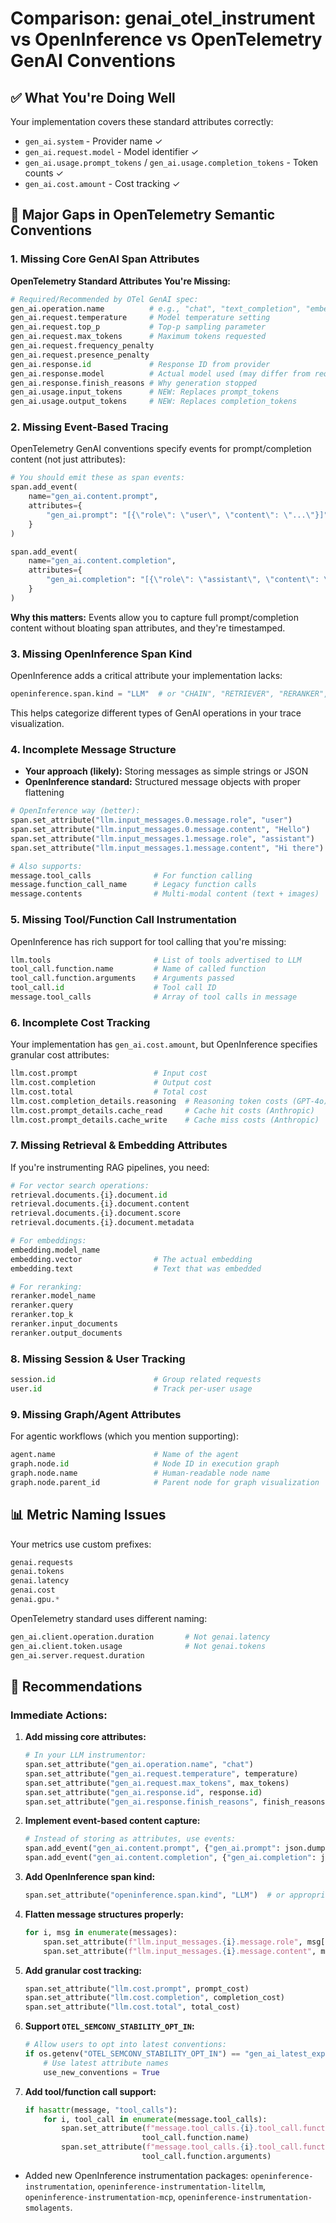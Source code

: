 # Comparison: genai_otel_instrument vs OpenInference vs OpenTelemetry GenAI Conventions

## ✅ What You're Doing Well
Your implementation covers these standard attributes correctly:

- `gen_ai.system` - Provider name ✓
- `gen_ai.request.model` - Model identifier ✓
- `gen_ai.usage.prompt_tokens` / `gen_ai.usage.completion_tokens` - Token counts ✓
- `gen_ai.cost.amount` - Cost tracking ✓

## 🔴 Major Gaps in OpenTelemetry Semantic Conventions

### 1. Missing Core GenAI Span Attributes
**OpenTelemetry Standard Attributes You're Missing:**
```python
# Required/Recommended by OTel GenAI spec:
gen_ai.operation.name          # e.g., "chat", "text_completion", "embedding"
gen_ai.request.temperature     # Model temperature setting
gen_ai.request.top_p           # Top-p sampling parameter
gen_ai.request.max_tokens      # Maximum tokens requested
gen_ai.request.frequency_penalty
gen_ai.request.presence_penalty
gen_ai.response.id             # Response ID from provider
gen_ai.response.model          # Actual model used (may differ from request)
gen_ai.response.finish_reasons # Why generation stopped
gen_ai.usage.input_tokens      # NEW: Replaces prompt_tokens
gen_ai.usage.output_tokens     # NEW: Replaces completion_tokens
```

### 2. Missing Event-Based Tracing
OpenTelemetry GenAI conventions specify events for prompt/completion content (not just attributes):
```python
# You should emit these as span events:
span.add_event(
    name="gen_ai.content.prompt",
    attributes={
        "gen_ai.prompt": "[{\"role\": \"user\", \"content\": \"...\"}]"
    }
)

span.add_event(
    name="gen_ai.content.completion",
    attributes={
        "gen_ai.completion": "[{\"role\": \"assistant\", \"content\": \"...\"}]"
    }
)
```
**Why this matters:** Events allow you to capture full prompt/completion content without bloating span attributes, and they're timestamped.

### 3. Missing OpenInference Span Kind
OpenInference adds a critical attribute your implementation lacks:
```python
openinference.span.kind = "LLM"  # or "CHAIN", "RETRIEVER", "RERANKER", "AGENT"
```
This helps categorize different types of GenAI operations in your trace visualization.

### 4. Incomplete Message Structure
- **Your approach (likely):** Storing messages as simple strings or JSON
- **OpenInference standard:** Structured message objects with proper flattening

```python
# OpenInference way (better):
span.set_attribute("llm.input_messages.0.message.role", "user")
span.set_attribute("llm.input_messages.0.message.content", "Hello")
span.set_attribute("llm.input_messages.1.message.role", "assistant")
span.set_attribute("llm.input_messages.1.message.content", "Hi there")

# Also supports:
message.tool_calls              # For function calling
message.function_call_name      # Legacy function calls
message.contents                # Multi-modal content (text + images)
```

### 5. Missing Tool/Function Call Instrumentation
OpenInference has rich support for tool calling that you're missing:

```python
llm.tools                       # List of tools advertised to LLM
tool_call.function.name         # Name of called function
tool_call.function.arguments    # Arguments passed
tool_call.id                    # Tool call ID
message.tool_calls              # Array of tool calls in message
```

### 6. Incomplete Cost Tracking
Your implementation has `gen_ai.cost.amount`, but OpenInference specifies granular cost attributes:

```python
llm.cost.prompt                 # Input cost
llm.cost.completion             # Output cost
llm.cost.total                  # Total cost
llm.cost.completion_details.reasoning  # Reasoning token costs (GPT-4o)
llm.cost.prompt_details.cache_read     # Cache hit costs (Anthropic)
llm.cost.prompt_details.cache_write    # Cache miss costs (Anthropic)
```

### 7. Missing Retrieval & Embedding Attributes
If you're instrumenting RAG pipelines, you need:

```python
# For vector search operations:
retrieval.documents.{i}.document.id
retrieval.documents.{i}.document.content
retrieval.documents.{i}.document.score
retrieval.documents.{i}.document.metadata

# For embeddings:
embedding.model_name
embedding.vector                # The actual embedding
embedding.text                  # Text that was embedded

# For reranking:
reranker.model_name
reranker.query
reranker.top_k
reranker.input_documents
reranker.output_documents
```

### 8. Missing Session & User Tracking

```python
session.id                      # Group related requests
user.id                         # Track per-user usage
```

### 9. Missing Graph/Agent Attributes
For agentic workflows (which you mention supporting):

```python
agent.name                      # Name of the agent
graph.node.id                   # Node ID in execution graph
graph.node.name                 # Human-readable node name
graph.node.parent_id            # Parent node for graph visualization
```

## 📊 Metric Naming Issues
Your metrics use custom prefixes:

```python
genai.requests
genai.tokens
genai.latency
genai.cost
genai.gpu.*
```

OpenTelemetry standard uses different naming:

```python
gen_ai.client.operation.duration       # Not genai.latency
gen_ai.client.token.usage              # Not genai.tokens
gen_ai.server.request.duration
```

## 🔧 Recommendations
### Immediate Actions:

1.  **Add missing core attributes:**
    ```python
    # In your LLM instrumentor:
    span.set_attribute("gen_ai.operation.name", "chat")
    span.set_attribute("gen_ai.request.temperature", temperature)
    span.set_attribute("gen_ai.request.max_tokens", max_tokens)
    span.set_attribute("gen_ai.response.id", response.id)
    span.set_attribute("gen_ai.response.finish_reasons", finish_reasons)
    ```

2.  **Implement event-based content capture:**
    ```python
    # Instead of storing as attributes, use events:
    span.add_event("gen_ai.content.prompt", {"gen_ai.prompt": json.dumps(messages)})
    span.add_event("gen_ai.content.completion", {"gen_ai.completion": json.dumps(response)})
    ```

3.  **Add OpenInference span kind:**
    ```python
    span.set_attribute("openinference.span.kind", "LLM")  # or appropriate type
    ```

4.  **Flatten message structures properly:**
    ```python
    for i, msg in enumerate(messages):
        span.set_attribute(f"llm.input_messages.{i}.message.role", msg["role"])
        span.set_attribute(f"llm.input_messages.{i}.message.content", msg["content"])
    ```

5.  **Add granular cost tracking:**
    ```python
    span.set_attribute("llm.cost.prompt", prompt_cost)
    span.set_attribute("llm.cost.completion", completion_cost)
    span.set_attribute("llm.cost.total", total_cost)
    ```

6.  **Support `OTEL_SEMCONV_STABILITY_OPT_IN`:**
    ```python
    # Allow users to opt into latest conventions:
    if os.getenv("OTEL_SEMCONV_STABILITY_OPT_IN") == "gen_ai_latest_experimental":
        # Use latest attribute names
        use_new_conventions = True
    ```

7.  **Add tool/function call support:**
    ```python
    if hasattr(message, "tool_calls"):
        for i, tool_call in enumerate(message.tool_calls):
            span.set_attribute(f"message.tool_calls.{i}.tool_call.function.name",
                              tool_call.function.name)
            span.set_attribute(f"message.tool_calls.{i}.tool_call.function.arguments",
                              tool_call.function.arguments)
    ```

- Added new OpenInference instrumentation packages: `openinference-instrumentation`, `openinference-instrumentation-litellm`, `openinference-instrumentation-mcp`, `openinference-instrumentation-smolagents`.
